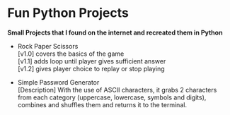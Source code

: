# Fun Python Projects

**Small Projects that I found on the internet and recreated them in Python**

- Rock Paper Scissors  
  [v1.0] covers the basics of the game  
  [v1.1] adds loop until player gives sufficient answer  
  [v1.2] gives player choice to replay or stop playing

- Simple Password Generator  
  [Description] With the use of ASCII characters, it grabs 2 characters from each category (uppercase, lowercase, symbols and digits), combines and shuffles them and returns it to the terminal.
